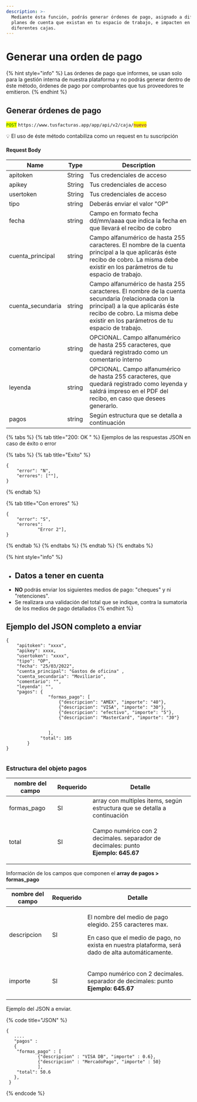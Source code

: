 ```yaml
---
description: >-
  Mediante ésta función, podrás generar órdenes de pago, asignado a diferentes
  planes de cuenta que existan en tu espacio de trabajo, e impacten en las
  diferentes cajas.
---
```


# Generar una orden de pago

{% hint style="info" %}
Las órdenes de pago que informes, se usan solo para la gestión interna de nuestra plataforma y no podrás generar dentro de éste método, órdenes de pago por comprobantes que tus proveedores te emitieron.
{% endhint %}

## Generar órdenes de pago&#x20;

<mark style="color:green;">`POST`</mark> `https://www.tusfacturas.app/app/api/v2/caja/`<mark style="color:purple;">`nuevo`</mark>

💡 El uso de éste método  contabiliza como un request en tu suscripción



#### Request Body

| Name               | Type   | Description                                                                                                                                                                                                               |
| ------------------ | ------ | ------------------------------------------------------------------------------------------------------------------------------------------------------------------------------------------------------------------------- |
| apitoken           | String | Tus credenciales de acceso                                                                                                                                                                                                |
| apikey             | String | Tus credenciales de acceso                                                                                                                                                                                                |
| usertoken          | String | Tus credenciales de acceso                                                                                                                                                                                                |
| tipo               | string | Deberás enviar el valor "OP"                                                                                                                                                                                              |
| fecha              | string | Campo en formato fecha dd/mm/aaaa que indica la fecha en que llevará el recibo de cobro                                                                                                                                   |
| cuenta\_principal  | string | Campo alfanumérico de hasta 255 caracteres. El nombre de la cuenta principal a la que aplicarás éste recibo de cobro. La misma debe existir en los parámetros de tu espacio de trabajo.                                   |
| cuenta\_secundaria | string | Campo alfanumérico de hasta 255 caracteres. El nombre de la cuenta secundaria (relacionada con la principal) a la que aplicarás éste recibo de cobro. La misma debe existir en los parámetros de tu espacio de trabajo.   |
| comentario         | string | OPCIONAL. Campo alfanumérico de hasta 255 caracteres, que quedará registrado como un comentario interno                                                                                                                   |
| leyenda            | string | OPCIONAL. Campo alfanumérico de hasta 255 caracteres, que quedará registrado como leyenda y saldrá impreso en el PDF del recibo, en caso que desees generarlo.                                                            |
| pagos              | string | Según estructura que se detalla a continuación                                                                                                                                                                            |

{% tabs %}
{% tab title="200: OK " %}
Ejemplos de las respuestas JSON en caso de éxito o error

{% tabs %}
{% tab title="Exito" %}
```
{
	"error": "N",
	"errores": [""],
}
```
{% endtab %}

{% tab title="Con errores" %}
```
{
	"error": "S",
	"errores": 
			"Error 2"],
}
```
{% endtab %}
{% endtabs %}
{% endtab %}
{% endtabs %}

{% hint style="info" %}
* ## Datos a tener en cuenta
* **NO** podrás enviar los siguientes medios de pago: "cheques" y ni "retenciones".
* Se realizara una validación del total que se indique, contra la sumatoria de los medios de pago detallados
{% endhint %}

## Ejemplo del JSON completo a enviar

```
{
	"apitoken": "xxxx",
	"apikey": xxxx,
	"usertoken": "xxxx", 
	"tipo": "OP",
	"fecha": "25/03/2022",
	"cuenta_principal": "Gastos de oficina" ,
	"cuenta_secundaria": "Moviliario",
	"comentario": "",
	"leyenda": "",
	"pagos": { 			
				"formas_pago": [
					{"descripcion": "AMEX", "importe": "40"},
				  	{"descripcion": "VISA", "importe": "30"},
					{"descripcion": "efectivo", "importe": "5"},
					{"descripcion": "MasterCard", "importe": "30"}
					
					
				],
			 "total": 105
		} 
}
 
```

### Estructura del objeto pagos

| nombre del campo | Requerido | Detalle                                                                                                  |
| ---------------- | --------- | -------------------------------------------------------------------------------------------------------- |
| formas\_pago     | SI        | array con multiples items, según estructura que se detalla a continuación                                |
| total            | SI        | <p>Campo numérico con 2 decimales. separador de decimales: punto<br><strong>Ejemplo: 645.67</strong></p> |

Información de los campos que componen el **array de pagos > formas\_pago**

| nombre del campo | Requerido | Detalle                                                                                                                                                                 |
| ---------------- | --------- | ----------------------------------------------------------------------------------------------------------------------------------------------------------------------- |
| descripcion      | SI        | <p>El nombre del medio de pago elegido. 255 caracteres max.</p><p>En caso que el medio de pago, no exista en nuestra plataforma, será dado de alta automáticamente.</p> |
| importe          | SI        | <p>Campo numérico con 2 decimales. separador de decimales: punto<br><strong>Ejemplo: 645.67</strong></p>                                                                |

Ejemplo del JSON a enviar.

{% code title="JSON" %}
```
{
   .... 
   "pagos" : 
   {
	"formas_pago" : [ 
			{"descripcion" : "VISA DB", "importe" : 0.6},
			{"descripcion" : "MercadoPago", "importe" : 50}
			], 
	"total": 50.6
   }, 
 }
```
{% endcode %}
